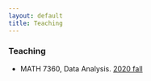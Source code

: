 ```yaml
---
layout: default
title: Teaching
---
```


### Teaching

* MATH 7360, Data Analysis. [2020 fall](http://xiang-ji-ncsu.github.io/teaching/math7360_2020fall)
